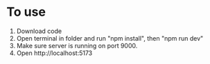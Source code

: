 # To use
1. Download code
2. Open terminal in folder and run "npm install", then "npm run dev"
3. Make sure server is running on port 9000.
4. Open http://localhost:5173
